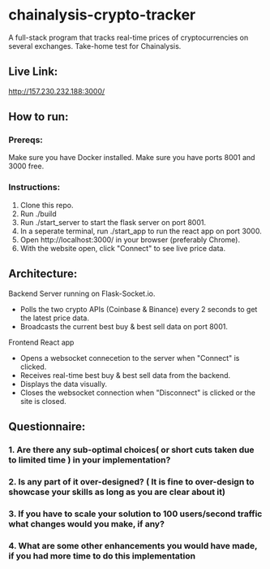 # chainalysis-crypto-tracker
A full-stack program that tracks real-time prices of cryptocurrencies on several exchanges. Take-home test for Chainalysis. 

## Live Link: 
http://157.230.232.188:3000/


## How to run: 
### Prereqs:
Make sure you have Docker installed. 
Make sure you have ports 8001 and 3000 free.

### Instructions: 
1. Clone this repo. 
2. Run ./build
3. Run ./start_server to start the flask server on port 8001. 
4. In a seperate terminal, run ./start_app to run the react app on port 3000. 
5. Open http://localhost:3000/ in your browser (preferably Chrome). 
6. With the website open, click "Connect" to see live price data. 

## Architecture: 
Backend Server running on Flask-Socket.io. 
- Polls the two crypto APIs (Coinbase & Binance) every 2 seconds to get the latest price data. 
- Broadcasts the current best buy & best sell data on port 8001. 

Frontend React app
- Opens a websocket connecetion to the server when "Connect" is clicked. 
- Receives real-time best buy & best sell data from the backend. 
- Displays the data visually. 
- Closes the websocket connection when "Disconnect" is clicked or the site is closed. 

## Questionnaire:
### 1. Are there any sub-optimal choices( or short cuts taken due to limited time ) in your implementation?


### 2. Is any part of it over-designed? ( It is fine to over-design to showcase your skills as long as you are clear about it)


### 3. If you have to scale your solution to 100 users/second traffic what changes would you make, if any?


### 4. What are some other enhancements you would have made, if you had more time to do this implementation
